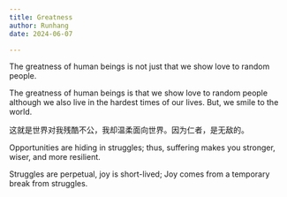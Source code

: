 ```yaml
---
title: Greatness 
author: Runhang
date: 2024-06-07

---
```


The greatness of human beings is not just that we show love to random people.

The greatness of human beings is that we show love to random people although we also live in the hardest times of our lives. But, we smile to the world. 

这就是世界对我残酷不公，我却温柔面向世界。因为仁者，是无敌的。 

Opportunities are hiding in struggles; thus, suffering makes you stronger, wiser, and more resilient. 

Struggles are perpetual, joy is short-lived; Joy comes from a temporary break from struggles. 






